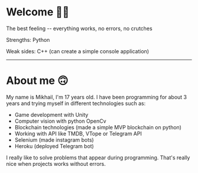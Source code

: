 # Welcome :raising_hand_man:
The best feeling -- everything works, no errors, no crutches

Strengths: Python

Weak sides: C++ (can create a simple console application)

____

# About me  :upside_down_face:
My name is Mikhail, I'm 17 years old. I have been programming for about 3 years and trying myself in different technologies such as:
- Game development with Unity
- Computer vision with python OpenCv
- Blockchain technologies (made a simple MVP blockchain on python)
- Working with API like TMDB, VTope or Telegram API
- Selenium (made instagram bots)
- Heroku (deployed Telegram bot)

I really like to solve problems that appear during programming. That's really nice when projects works without errors.
